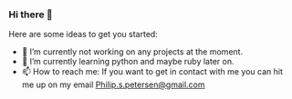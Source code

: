 ### Hi there 👋

Here are some ideas to get you started:

- 🔭 I’m currently not working on any projects at the moment.
- 🌱 I’m currently learning python and maybe ruby later on.
- 📫 How to reach me: If you want to get in contact with me you can hit me up on my email Philip.s.petersen@gmail.com


